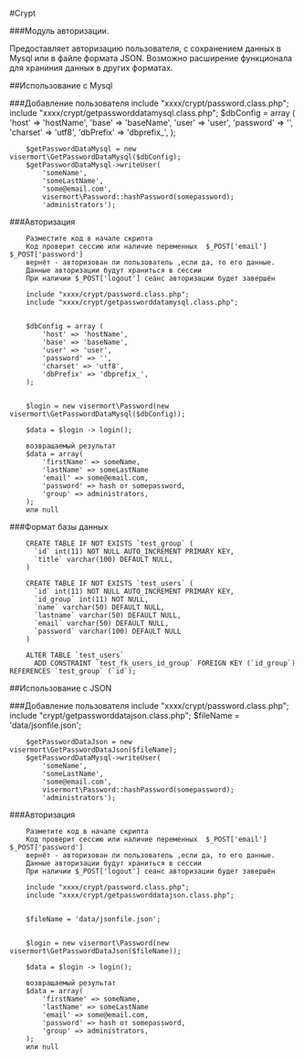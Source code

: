 #Crypt

###Модуль авторизации.

Предоставляет авторизацию пользователя, с сохранением данных в Mysql или в файле формата JSON.
Возможно расширение функционала для храниния данных в других форматах.

##Использование с Mysql

###Добавление пользователя
        include "xxxx/crypt/password.class.php";
        include "xxxx/crypt/getpassworddatamysql.class.php";
        $dbConfig = array (
			'host' => 'hostName',
			'base' => 'baseName',
			'user' => 'user',
			'password' => '',
			'charset' => 'utf8',
			'dbPrefix' => 'dbprefix_',
		);

        $getPasswordDataMysql = new visermort\GetPasswordDataMysql($dbConfig);
        $getPasswordDataMysql->writeUser(
			'someName',
			'someLastName',
			'some@email.com',
			visermort\Password::hashPassword(somepassword);
			'administrators');



###Авторизация

		Разместите код в начале скрипта
		Код проверит сессию или наличие переменных  $_POST['email'] $_POST['password']  
		вернёт - авторизован ли пользователь ,если да, то его данные.
		Данные авторизации будут храниться в сессии
		При наличии $_POST['logout'] сеанс авторизации будет завершён

        include "xxxx/crypt/password.class.php";
        include "xxxx/crypt/getpassworddatamysql.class.php";


        $dbConfig = array (
			'host' => 'hostName',
			'base' => 'baseName',
			'user' => 'user',
			'password' => '',
			'charset' => 'utf8',
			'dbPrefix' => 'dbprefix_',
		);


        $login = new visermort\Password(new visermort\GetPasswordDataMysql($dbConfig));

        $data = $login -> login();

		возвращаемый результат
		$data = array(
			'firstName' => someName,
			'lastName' => someLastName
			'email' => some@email.com,
			'password' => hash от somepassword,
			'group' => administrators,
		);
		или null
		
###Формат базы данных

		CREATE TABLE IF NOT EXISTS `test_group` (
		  `id` int(11) NOT NULL AUTO_INCREMENT PRIMARY KEY,
		  `title` varchar(100) DEFAULT NULL,
		) 

		CREATE TABLE IF NOT EXISTS `test_users` (
		  `id` int(11) NOT NULL AUTO_INCREMENT PRIMARY KEY,
		  `id_group` int(11) NOT NULL,
		  `name` varchar(50) DEFAULT NULL,
		  `lastname` varchar(50) DEFAULT NULL,
		  `email` varchar(50) DEFAULT NULL,
		  `password` varchar(100) DEFAULT NULL
		) 
		
		ALTER TABLE `test_users`
		  ADD CONSTRAINT `test_fk_users_id_group` FOREIGN KEY (`id_group`) REFERENCES `test_group` (`id`);

##Использование с JSON

###Добавление пользователя
        include "xxxx/crypt/password.class.php";
		include "crypt/getpassworddatajson.class.php";
        $fileName = 'data/jsonfile.json';

        $getPasswordDataJson = new visermort\GetPasswordDataJson($fileName);
        $getPasswordDataMysql->writeUser(
			'someName',
			'someLastName',
			'some@email.com',
			visermort\Password::hashPassword(somepassword);
			'administrators');



###Авторизация

		Разметите код в начале скрипта
		Код проверит сессию или наличие переменных  $_POST['email'] $_POST['password']  
		вернёт - авторизован ли пользователь ,если да, то его данные.
		Данные авторизации будут храниться в сессии
		При наличии $_POST['logout'] сеанс авторизации будет завершён

        include "xxxx/crypt/password.class.php";
        include "xxxx/crypt/getpassworddatajson.class.php";


        $fileName = 'data/jsonfile.json';


        $login = new visermort\Password(new visermort\GetPasswordDataJson($fileName));

        $data = $login -> login();

		возвращаемый результат
		$data = array(
			'firstName' => someName,
			'lastName' => someLastName
			'email' => some@email.com,
			'password' => hash от somepassword,
			'group' => administrators,
		);
		или null

